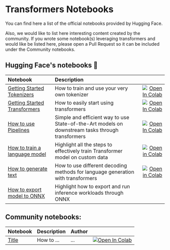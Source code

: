 # Transformers Notebooks

You can find here a list of the official notebooks provided by Hugging Face.

Also, we would like to list here interesting content created by the community. 
If you wrote some notebook(s) leveraging transformers and would like be listed here, please open a 
Pull Request so it can be included under the Community notebooks. 


## Hugging Face's notebooks :hugs:

| Notebook     |      Description      |   |
|:----------|:-------------|------:|
| [Getting Started Tokenizers](https://github.com/huggingface/transformers/blob/master/notebooks/01-training-tokenizers.ipynb)  | How to train and use your very own tokenizer  |[![Open In Colab](https://colab.research.google.com/assets/colab-badge.svg)](https://colab.research.google.com/github/huggingface/transformers/blob/master/notebooks/01-training-tokenizers.ipynb) |
| [Getting Started Transformers](https://github.com/huggingface/transformers/blob/master/notebooks/02-transformers.ipynb)   | How to easily start using transformers  | [![Open In Colab](https://colab.research.google.com/assets/colab-badge.svg)](https://colab.research.google.com/github/huggingface/transformers/blob/master/notebooks/02-transformers.ipynb) |
| [How to use Pipelines](https://github.com/huggingface/transformers/blob/master/notebooks/03-pipelines.ipynb)  | Simple and efficient way to use State-of-the-Art models on downstream tasks through transformers | [![Open In Colab](https://colab.research.google.com/assets/colab-badge.svg)](https://colab.research.google.com/github/huggingface/transformers/blob/master/notebooks/03-pipelines.ipynb) |
| [How to train a language model](https://github.com/huggingface/blog/blob/master/notebooks/01_how_to_train.ipynb)| Highlight all the steps to effectively train Transformer model on custom data | [![Open in Colab](https://colab.research.google.com/assets/colab-badge.svg)](https://colab.research.google.com/github/huggingface/blog/blob/master/notebooks/01_how_to_train.ipynb)|
| [How to generate text](https://github.com/huggingface/blog/blob/master/notebooks/02_how_to_generate.ipynb)| How to use different decoding methods for language generation with transformers | [![Open in Colab](https://colab.research.google.com/assets/colab-badge.svg)](https://colab.research.google.com/github/huggingface/blog/blob/master/notebooks/02_how_to_generate.ipynb)|
| [How to export model to ONNX](https://github.com/huggingface/transformers/blob/master/notebooks/04-onnx-export.ipynb) | Highlight how to export and run inference workloads through ONNX |


## Community notebooks:

| Notebook     |      Description      |      Author      |      |
|:----------|:-------------|:-------------|------:|
| [Title](link)  | How to ... | ...  |[![Open In Colab](https://colab.research.google.com/assets/colab-badge.svg)](link) |
